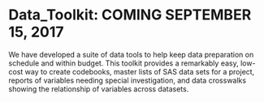 # Data_Toolkit:     COMING SEPTEMBER 15, 2017
We have developed a suite of data tools to help keep data preparation on schedule and within budget.  This toolkit provides a remarkably easy, low-cost way to create codebooks, master lists of SAS data sets for a project, reports of variables needing special investigation, and data crosswalks showing the relationship of variables across datasets.   
